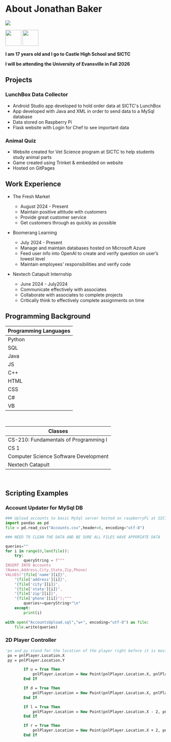 # About Jonathan Baker
<img src = "https://media.licdn.com/dms/image/v2/D5603AQHs0hKqKgP-Jw/profile-displayphoto-shrink_200_200/profile-displayphoto-shrink_200_200/0/1719783800192?e=1735171200&v=beta&t=wXPsLKBAqQlwl6x6FIL8MzijRx5kW-tyuCzKuPd5Tlk">

<a href="https://www.linkedin.com/in/jonathanr-baker/"><img src="https://encrypted-tbn0.gstatic.com/images?q=tbn:ANd9GcRokEYt0yyh6uNDKL8uksVLlhZ35laKNQgZ9g&s" width = 50px href="https://www.linkedin.com/in/jonathanr-baker/"></a>
<a href = "https://github.com/JorBackend"><img src="https://github.githubassets.com/assets/GitHub-Mark-ea2971cee799.png" width=50px></a>

<b>I am 17 years old and I go to Castle High School and SICTC</b>

<b>I will be attending the University of Evansville in Fall 2026</b>
## Projects
### LunchBox Data Collector
- Android Studio app developed to hold order data at SICTC's LunchBox
- App developed with Java and XML in order to send data to a MySql database
- Data stored on Raspberry Pi
- Flask website with Login for Chef to see important data

### Animal Quiz
- Website created for Vet Science program at SICTC to help students study animal parts
- Game created using Trinket & embedded on website
- Hosted on GitPages

## Work Experience
- The Fresh Market
  - August 2024 - Present
  - Maintain positive attitude with customers
  - Provide great customer service
  - Get customers through as quickly as possible

- Boomerang Learning
  - July 2024 - Present
  - Manage and maintain databases hosted on Microsoft Azure
  - Feed user info into OpenAI to create and verify question on user’s lowest level
  - Maintain employees' responsibilities and verify code
 
- Nextech Catapult Internship
  - June 2024 - July2024
  - Communicate effectively with associates
  - Collaborate with associates to complete projects
  - Critically think to effectively complete assignments on time

## Programming Background
|Programming Languages|
|---|
|Python|
|SQL|
|Java|
|JS|
|C++|
|HTML|
|CSS|
|C#|
|VB|
<br>

|Classes|
|---|
|CS-210: Fundamentals of Programming I|
|CS 1|
|Computer Science Software Development|
|Nextech Catapult|
<br>

## Scripting Examples
### Account Updater for MySql DB
```python
### Upload accounts to basic MySql server hosted on raspberryPi at SICTC
import pandas as pd
file = pd.read_csv("Accounts.csv",header=0, encoding="utf-8")

### NEED TO CLEAN THE DATA AND BE SURE ALL FILES HAVE APPORIATE DATA

queries=""
for i in range(0,len(file)):
    try:
        queryString = f"""
INSERT INTO Accounts
(Names,Address,City,State,Zip,Phone)
VALUES("{file['name'][i]}",
    "{file['address'][i]}",
    "{file['city'][i]}",
    "{file['state'][i]}",
    "{file['zip'][i]}",
    "{file['phone'][i]}");"""
        queries+=queryString+"\n"
    except:
        print(i)
        
with open("AccountsUpload.sql","w+", encoding="utf-8") as file:
    file.write(queries)    
```

### 2D Player Controller
```vb
'px and py stand for the location of the player right before it is moving and udlr represent up, down, left, and right. Whenever they are true it is moving them whichever direction 2 pixels on the timer 
 px = pnlPlayer.Location.X
 py = pnlPlayer.Location.Y

        If u = True Then
            pnlPlayer.Location = New Point(pnlPlayer.Location.X, pnlPlayer.Location.Y - 2)
        End If

        If d = True Then
            pnlPlayer.Location = New Point(pnlPlayer.Location.X, pnlPlayer.Location.Y + 2)
        End If

        If l = True Then
            pnlPlayer.Location = New Point(pnlPlayer.Location.X - 2, pnlPlayer.Location.Y)
        End If

        If r = True Then
            pnlPlayer.Location = New Point(pnlPlayer.Location.X + 2, pnlPlayer.Location.Y)
        End If
```
